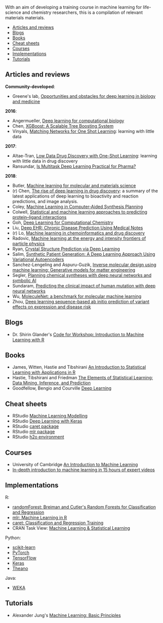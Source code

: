 With an aim of developing a training course in machine learning for life-science and chemistry researchers, this is a compilation of relevant materials materials.

- [Articles and reviews](#articles-and-reviews)
- [Blogs](#blogs)
- [Books](#books)
- [Cheat sheets](#cheat-sheets)
- [Courses](#courses)
- [Implementations](#implementations)
- [Tutorials](#tutorials)


## Articles and reviews

**Community-developed**:

- Greene's lab, [Opportunities and obstacles for deep learning in biology and medicine](https://github.com/greenelab/deep-review)

**2016**:

- Angermueller, [Deep learning for computational biology](https://onlinelibrary.wiley.com/doi/abs/10.15252/msb.20156651)
- Chen, [XGBoost: A Scalable Tree Boosting System](https://dl.acm.org/citation.cfm?id=2939785)
- Vinyals, [Matching Networks for One Shot Learning](http://papers.nips.cc/paper/6385-matching-networks-for-one-shot-learning): learning with little data

**2017**:

- Altae-Tran, [Low Data Drug Discovery with One-Shot Learning](https://pubs.acs.org/doi/10.1021/acscentsci.6b00367): learning with little data in drug discovery
- Ransundar, [Is Multitask Deep Learning Practical for Pharma?](https://pubs.acs.org/doi/abs/10.1021/acs.jcim.7b00146)

**2018**:
- Butler, [Machine learning for molecular and materials science](https://www.nature.com/articles/s41586-018-0337-2)
- (r) Chen, [The rise of deep learning in drug discovery](https://www.sciencedirect.com/science/article/pii/S1359644617303598): a summary of the latest applications of deep learning to bioactivity and reaction predictions, and image analysis.
- Coley, [Machine Learning in Computer-Aided Synthesis Planning](https://pubs.acs.org/doi/10.1021/acs.accounts.8b00087)
- Colwell, [Statistical and machine learning approaches to predicting protein–ligand interactions](https://www.sciencedirect.com/science/article/pii/S0959440X17301525?via%3Dihub)
- Goh, [Deep Learning for Computational Chemistry](https://arxiv.org/abs/1701.04503)
- Liu, [Deep EHR: Chronic Disease Prediction Using Medical Notes](https://arxiv.org/abs/1808.04928)
- (r) Lo, [Machine learning in chemoinformatics and drug discovery](https://www.sciencedirect.com/science/article/pii/S1359644617304695)
- Radovic, [Machine learning at the energy and intensity frontiers of particle physics](https://www.nature.com/articles/s41586-018-0361-2?WT.ec_id=NATURE-20180802&utm_source=nature_etoc&utm_medium=email&utm_campaign=20180802&spMailingID=57109015&spUserID=OTU1NzAwOTIxMgS2&spJobID=1460244850&spReportId=MTQ2MDI0NDg1MAS2)
- Ryan, [Crystal Structure Prediction via Deep Learning](https://pubs.acs.org/doi/10.1021/jacs.8b03913)
- Salim, [Synthetic Patient Generation: A Deep Learning Approach Using Variational Autoencoders](https://arxiv.org/abs/1808.06444)
- Sanchez-Lengeling and Aspuru-Guzik, [Inverse molecular design using machine learning: Generative models for matter engineering](http://science.sciencemag.org/content/361/6400/360)
- Segler, [Planning chemical syntheses with deep neural networks and symbolic AI](https://www.nature.com/articles/nature25978)
- Sundaram, [Predicting the clinical impact of human mutation with deep neural networks](https://www.nature.com/articles/s41588-018-0167-z)
- Wu, [MoleculeNet: a benchmark for molecular machine learning](http://pubs.rsc.org/en/content/articlehtml/2017/sc/c7sc02664a)
- Zhou, [Deep learning sequence-based ab initio prediction of variant effects on expression and disease risk](https://www.nature.com/articles/s41588-018-0160-6)


## Blogs

- Dr. Shirin Glander's [Code for Workshop: Introduction to Machine Learning with R](https://www.r-bloggers.com/code-for-workshop-introduction-to-machine-learning-with-r/)


## Books

- James, Witten, Hastie and Tibshirani [An Introduction to Statistical Learning with Applications in R](http://www-bcf.usc.edu/~gareth/ISL/)
- Hastie, Tibshirani and Friedman [The Elements of Statistical Learning: Data Mining, Inference, and Prediction](https://web.stanford.edu/~hastie/ElemStatLearn/)
- Goodfellow, Bengio and Courville [Deep Learning](http://www.deeplearningbook.org/)


## Cheat sheets

- RStudio [Machine Learning Modelling](https://github.com/rstudio/cheatsheets/raw/master/Machine%20Learning%20Modelling%20in%20R.pdf)
- RStudio [Deep Learning with Keras](https://github.com/rstudio/cheatsheets/raw/master/keras.pdf)
- RStudio [caret package](https://github.com/rstudio/cheatsheets/raw/master/caret.pdf)
- RStudio [mlr package](https://github.com/rstudio/cheatsheets/raw/master/mlr.pdf)
- RStudio [h2o environment](https://github.com/rstudio/cheatsheets/raw/master/h2o.pdf)


## Courses
- University of Cambridge [An Introduction to Machine Learning](https://github.com/bioinformatics-training/intro-machine-learning-2018)
- [In-depth introduction to machine learning in 15 hours of expert videos](https://www.dataschool.io/15-hours-of-expert-machine-learning-videos/)


## Implementations

R:

- [randomForest: Breiman and Cutler's Random Forests for Classification and Regression](https://cran.r-project.org/web/packages/randomForest/index.html)
- [mlr: Machine Learning in R](https://cran.r-project.org/web/packages/mlr/index.html)
- [caret: Classification and Regression Training](https://cran.r-project.org/web/packages/caret/index.html)
- CRAN Task View: [Machine Learning & Statistical Learning](https://cran.r-project.org/web/views/MachineLearning.html)

Python:

- [scikit-learn](http://scikit-learn.org)
- [PyTorch](https://pytorch.org/)
- [TensorFlow](https://www.tensorflow.org/)
- [Keras](https://keras.io/)
- [Theano](http://deeplearning.net/software/theano/)

Java:

- [WEKA](https://www.cs.waikato.ac.nz/~ml/weka/)


## Tutorials

- Alexander Jung's [Machine Learning: Basic Principles](https://arxiv.org/abs/1805.05052)
